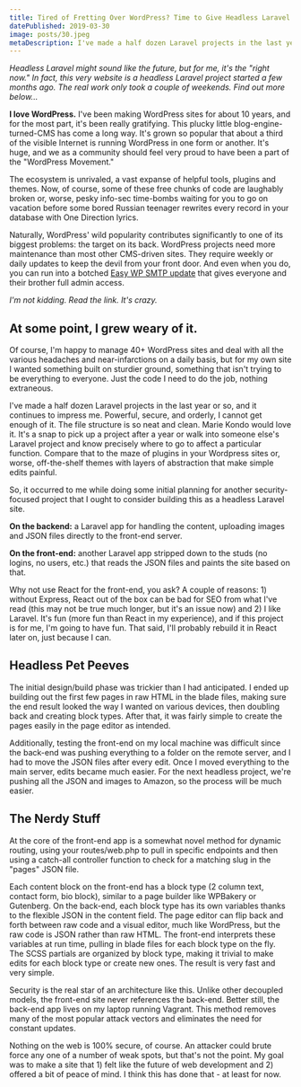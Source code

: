 ```yaml
---
title: Tired of Fretting Over WordPress? Time to Give Headless Laravel a Try
datePublished: 2019-03-30
image: posts/30.jpeg
metaDescription: I've made a half dozen Laravel projects in the last year or so, and it continues to impress me.  Powerful, secure, and orderly, I cannot get enough of it.
---
```


_Headless Laravel might sound like the future, but for me, it's the "right now." In fact, this very website is a headless Laravel project started a few months ago. The real work only took a couple of weekends. Find out more below..._

**I love WordPress.** I've been making WordPress sites for about 10 years, and for the most part, it's been really gratifying. This plucky little blog-engine-turned-CMS has come a long way. It's grown so popular that about a third of the visible Internet is running WordPress in one form or another. It's huge, and we as a community should feel very proud to have been a part of the "WordPress Movement."

The ecosystem is unrivaled, a vast expanse of helpful tools, plugins and themes. Now, of course, some of these free chunks of code are laughably broken or, worse, pesky info-sec time-bombs waiting for you to go on vacation before some bored Russian teenager rewrites every record in your database with One Direction lyrics.

Naturally, WordPress' wild popularity contributes significantly to one of its biggest problems: the target on its back. WordPress projects need more maintenance than most other CMS-driven sites. They require weekly or daily updates to keep the devil from your front door. And even when you do, you can run into a botched [Easy WP SMTP update](https://nakedsecurity.sophos.com/2019/03/25/update-now-wordpress-hackers-target-easy-wp-smtp-plugin/) that gives everyone and their brother full admin access.

_I'm not kidding. Read the link. It's crazy._

## At some point, I grew weary of it.

Of course, I'm happy to manage 40+ WordPress sites and deal with all the various headaches and near-infarctions on a daily basis, but for my own site I wanted something built on sturdier ground, something that isn't trying to be everything to everyone. Just the code I need to do the job, nothing extraneous.

I've made a half dozen Laravel projects in the last year or so, and it continues to impress me. Powerful, secure, and orderly, I cannot get enough of it. The file structure is so neat and clean. Marie Kondo would love it. It's a snap to pick up a project after a year or walk into someone else's Laravel project and know precisely where to go to affect a particular function. Compare that to the maze of plugins in your Wordpress sites or, worse, off-the-shelf themes with layers of abstraction that make simple edits painful.

So, it occurred to me while doing some initial planning for another security-focused project that I ought to consider building this as a headless Laravel site.

**On the backend:** a Laravel app for handling the content, uploading images and JSON files directly to the front-end server.

**On the front-end:** another Laravel app stripped down to the studs (no logins, no users, etc.) that reads the JSON files and paints the site based on that.

Why not use React for the front-end, you ask? A couple of reasons: 1) without Express, React out of the box can be bad for SEO from what I've read (this may not be true much longer, but it's an issue now) and 2) I like Laravel. It's fun (more fun than React in my experience), and if this project is for me, I'm going to have fun. That said, I'll probably rebuild it in React later on, just because I can.

## Headless Pet Peeves

The initial design/build phase was trickier than I had anticipated. I ended up building out the first few pages in raw HTML in the blade files, making sure the end result looked the way I wanted on various devices, then doubling back and creating block types. After that, it was fairly simple to create the pages easily in the page editor as intended.

Additionally, testing the front-end on my local machine was difficult since the back-end was pushing everything to a folder on the remote server, and I had to move the JSON files after every edit. Once I moved everything to the main server, edits became much easier. For the next headless project, we're pushing all the JSON and images to Amazon, so the process will be much easier.

## The Nerdy Stuff

At the core of the front-end app is a somewhat novel method for dynamic routing, using your routes/web.php to pull in specific endpoints and then using a catch-all controller function to check for a matching slug in the "pages" JSON file.

Each content block on the front-end has a block type (2 column text, contact form, bio block), similar to a page builder like WPBakery or Gutenberg. On the back-end, each block type has its own variables thanks to the flexible JSON in the content field. The page editor can flip back and forth between raw code and a visual editor, much like WordPress, but the raw code is JSON rather than raw HTML. The front-end interprets these variables at run time, pulling in blade files for each block type on the fly. The SCSS partials are organized by block type, making it trivial to make edits for each block type or create new ones. The result is very fast and very simple.

Security is the real star of an architecture like this. Unlike other decoupled models, the front-end site never references the back-end. Better still, the back-end app lives on my laptop running Vagrant. This method removes many of the most popular attack vectors and eliminates the need for constant updates.

Nothing on the web is 100% secure, of course. An attacker could brute force any one of a number of weak spots, but that's not the point. My goal was to make a site that 1) felt like the future of web development and 2) offered a bit of peace of mind. I think this has done that - at least for now.
